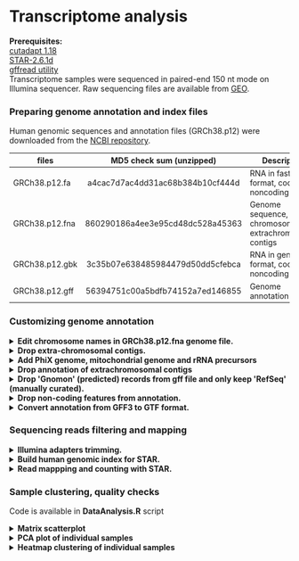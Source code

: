 # Transcriptome analysis

**Prerequisites:**  
[cutadapt 1.18](https://cutadapt.readthedocs.io/en/stable/index.html)  
[STAR-2.6.1d](https://github.com/alexdobin/STAR)  
[gffread utility](http://ccb.jhu.edu/software/stringtie/gff.shtml)  
Transcriptome samples were sequenced in paired-end 150 nt mode on Illumina sequencer.
Raw sequencing files are available from [GEO]().

### Preparing genome annotation and index files
Human genomic sequences and annotation files (GRCh38.p12) were downloaded from the [NCBI repository](http://ftp.ncbi.nih.gov/genomes/H_sapiens/).

| files             | MD5 check sum (unzipped)         | Description                                               |
| ----------------- |:--------------------------------:| ----------------------------------------------------------|
| GRCh38.p12.fa     | a4cac7d7ac4dd31ac68b384b10cf444d | RNA in fasta format, coding + noncoding                   |
| GRCh38.p12.fna    | 860290186a4ee3e95cd48dc528a45363 | Genome sequence, chromosomes and extrachromosomal contigs |
| GRCh38.p12.gbk    | 3c35b07e638485984479d50dd5cfebca | RNA in gene bank format, coding + noncoding               |
| GRCh38.p12.gff    | 56394751c00a5bdfb74152a7ed146855 | Genome annotation                                         | 

### Customizing genome annotation  
<details><summary><b>Edit chromosome names in GRCh38.p12.fna genome file.</b></summary>
STAR manual recommends not having spaces in contig names.   
     
```perl
#!/usr/bin/perl
# write output to GRCh38.p12.headers.fna
open (INPUT, '<GRCh38.p12.fna') or die "Can't open file";

while ($line = <INPUT>)  {
     @line = split('\s+', $line);
     if(substr($line[0],0,1) eq '>') {
           print $line[0]."\n";
           while ($line = <INPUT>) {
                  if (substr($line,0,1) ne '>') { print $line;   }
                  else {last;}                
           }
           redo; 
     } 
}
close(INPUT);
```
</details>

<details><summary><b>Drop extra-chromosomal contigs.</b></summary>
     
```perl
#!/usr/bin/perl
# write output to GRCh38.p12.chromosomes.fna

my %chromosomes =('NC_000001.11',0,
                  'NC_000002.12',0,
                  'NC_000003.12',0,
                  'NC_000004.12',0,
                  'NC_000005.10',0,
                  'NC_000006.12',0,
                  'NC_000007.14',0,
                  'NC_000008.11',0,
                  'NC_000009.12',0,
                  'NC_000010.11',0,
                  'NC_000011.10',0,
                  'NC_000012.12',0,
                  'NC_000013.11',0,
                  'NC_000014.9',0,
                  'NC_000015.10',0,
                  'NC_000016.10',0,
                  'NC_000017.11',0,
                  'NC_000018.10',0,
                  'NC_000019.10',0,
                  'NC_000020.11',0,
                  'NC_000021.9',0,
                  'NC_000022.11',0,
                  'NC_000023.11',0,
                  'NC_000024.10',0 );

open (INPUT, '<GRCh38.p12.headers.fna') or die "Can't open file";


while ($line = <INPUT>)  {
     @line = split('\s+', $line);
     if(substr($line[0],0,1) eq '>' && exists($chromosomes{substr($line[0],1)})) {
           print $line[0]."\n";
           while ($line = <INPUT>) {
                  if (substr($line,0,1) ne '>') { print $line;   }
                  else {last;}                
           }
           redo; 
     }
    
}
close(INPUT);
```
</details>

<details><summary><b>Add PhiX genome, mitochondrial genome and rRNA precursors</b></summary>
     
 ```bash
dos2unix GRCh38.p12.chromosomes.fna # if the file was created on Windows machine
dos2unix Human_r_mt_tRNA.fa         # if the file was created on Windows machine
cat GRCh38.p12.chromosomes.fna Human_r_mt_PhiX.fa >GRCh38.p12.custom.fna
```    
</details>


<details><summary><b>Drop annotation of extrachromosomal contigs</b></summary>

```perl
#!/usr/bin/perl
# write output in GRCh38.p12.chromosomes.gff

my %chromosomes =('NC_000001.11',0,
                  'NC_000002.12',0,
                  'NC_000003.12',0,
                  'NC_000004.12',0,
                  'NC_000005.10',0,
                  'NC_000006.12',0,
                  'NC_000007.14',0,
                  'NC_000008.11',0,
                  'NC_000009.12',0,
                  'NC_000010.11',0,
                  'NC_000011.10',0,
                  'NC_000012.12',0,
                  'NC_000013.11',0,
                  'NC_000014.9',0,
                  'NC_000015.10',0,
                  'NC_000016.10',0,
                  'NC_000017.11',0,
                  'NC_000018.10',0,
                  'NC_000019.10',0,
                  'NC_000020.11',0,
                  'NC_000021.9',0,
                  'NC_000022.11',0,
                  'NC_000023.11',0,
                  'NC_000024.10',0 );

open (INPUT, '<', '../NCBI_GRCh38.p12_originals/GRCh38.p12.gff') or die "Can't open file";

for (my $i=0; $i < 6; $i++){$line = <INPUT>; print $line;}
while($line = <INPUT>)
  {
     if(substr($line,0,3) eq '###') {print '###'; last;}
     else {
            @line = split /\s/,$line;
            if(exists($chromosomes{$line[1]}))
               {
                 print $line;
                 $line = <INPUT>;
                 do {print $line; $line = <INPUT>;} until(substr($line,0,2) eq '##');
                 redo;
               }
             else {do {$line = <INPUT>;} until(substr($line,0,2) eq '##'); redo;}
          }
  }
close(INPUT);
```

</details>


<details><summary><b>Drop 'Gnomon' (predicted) records from gff file and only keep 'RefSeq' (manually curated).</b></summary>
  
```perl
#!/usr/bin/perl
# write output in GRCh38.p12.RefSeq.gff

open (INPUT, "<GRCh38.p12.chromosomes.gff"); 
for($i=0; $i < 8; $i++) {$line = <INPUT>; print $line;}
while ($line = <INPUT>)  {
     @fields = split /\t/, $line;
     if($fields[1] ne 'Gnomon' && $fields[1] ne 'Curated Genomic')  {  print $line;  }
}
close(INPUT); 
```
</details> 

<details><summary><b>Drop non-coding features from annotation.</b></summary>

Remove non-coding RNA genes, leave only coding genes with their mRNA, transcript, exon, and CDS children. Fix the gff annotation from previous script by matching gene coordinates with the childern coordinates (occured due to removal of Gnomon features).  
```R
library(data.table)
library(magrittr)
library(rstudioapi)
library(stringr)
setwd(dirname(getActiveDocumentContext()$path))

#------------------------------------------ Define some useful functions -----------------------------------------------------------------------
linkage <- function(gff) { # creates a 2-column table with children->parent linkages. Takes original gff annotation as its argument.
  output <- apply(gff[,9], 1, function(x) {
    id <- substr(x, 4, regexpr(';', x) - 1)
    if(regexpr('Parent=', x)[[1]] > 0) { parent <- substr(x, regexpr('Parent=', x) + 7, gregexpr(';', x)[[1]][2] -1); return(c(id, parent))}
    else {return(c(id, "Primary"))}
  }) %>% t() %>% as.data.frame(., stringsAsFactors = F) %>% setNames(., c("ID", "Parent1"))
  return(output)
}

chain <- function(x) { # reconstitutes a full chain of parents for every child record. Takes the output of the linkage function as its argument.
  temp <- x[match(x[, ncol(x)], x$ID), "Parent1"]
  temp[is.na(temp)] <- "Primary"
  temp <- as.data.frame(temp, stringsAsFactors = F) %>% setNames(., paste0("Parent", ncol(x)))
  print(length(unique(temp[,1])))
  if(length(unique(temp[,1])) == 1) {return(x)}
  else{ return(chain(cbind(x, temp))) }
}

remove.features <- function(gff, type, parents){ # removes unwanted feature types from the gff file together with their children and parents
              id <- gff[unlist(gff[,3]) %in% type, 9] %>% apply(., 1, function(x) {substr(x, 4, regexpr(';', x) - 1)})
              #parents <- chain(linkage(gff))
              primary_id <- apply(parents[match(id, parents$ID), ], 1, function(x) {
                record <- x[x != "Primary"] 
                record <- record[length(record)]
                return(record)
              }) %>% unname() %>% unique()
              
              discard_lines <- sapply(parents, function(x) {  x %in% primary_id    }) %>% apply(., 1, function(x) { any(x) }) 
              output <- gff[!discard_lines, ]
              return(output)
}

extract.id <- function(gff, type, level = "Primary", parents){ # simplified version of remove.features() that only reports top-level (Primary) or their own local IDs for given feature types
              id <- gff[unlist(gff[,3]) %in% type, 9] %>% apply(., 1, function(x) {substr(x, 4, regexpr(';', x) - 1)})
              if(level != "Primary") {return(id)}
              else { #parents <- chain(linkage(gff))
                     primary_id <- apply(parents[match(id, parents$ID), ], 1, function(x) {
                        record <- x[x != "Primary"] 
                        record <- record[length(record)]
                        return(record)
                      }) %>% unname() %>% unique()
              return(primary_id)
              }
}

#----------------------------------------------------------------------------------------------------------------------------------------
# Load GFF annotation file
gff    <- fread(file="GRCh38.p12.Refseq.gff", skip = 8, stringsAsFactors = F, header = F, fill = T, na.strings = c("", "NA"), sep="\t") %>% na.omit() #deals with unwanted #comment lines in the gff
gff$ID <- apply(gff[,9], 1, function(x) { id <- substr(x, 4, regexpr(';', x) - 1) })

# create a table of parents-children relations
parents.table <- chain(linkage(gff))

# Create a list of top parents with all childrens listed (Caution: takes ~1 hour) # Save the R object for future use to avoid re-calculations.
parents.tree.names <- unique(parents.table[parents.table$Parent1 == 'Primary', 'ID'])
parents.tree <- lapply(parents.tree.names, function(parent) {
                children <- lapply(parents.table, function(x) { 
                            row <- which(!is.na(match(x, parent)))
                            children <- parents.table[row, ] %>% unname() %>% unlist() %>% .[!. %in% c(parent, 'Primary', NA)] 
                }) %>% unlist() %>% unname() %>% unique()
  
}) %>% setNames(parents.tree.names)


#saveRDS(parents.tree, file = "parents_tree.rds")


# fix gene boundaries to be the same as the span of children features. The discrepancy occured when I removed Gnomon records. Some gene names were shared between BestRefseq and Gnomon as 'BestRefSeq%2CGnomon'. Their boundaries are wider than corresponding BestRefSeq childs.
setindex(gff, ID)
for(name in names(parents.tree)) {
    slice <- gff[name, on = 'ID']

    if(nrow(slice) == 1){
      gene_start <- slice[, V4] 
      gene_end   <- slice[, V5] 

      if(length(parents.tree[[name]]) != 0)   {
            children_start <- gff[parents.tree[[name]], V4, on = 'ID'] %>% min()
            children_end   <- gff[parents.tree[[name]], V5, on = 'ID'] %>% max()
            if(children_start > gene_start) { gene_start = children_start }
            if(children_end   < gene_end  ) { gene_end   = children_end   }

      } 
      gff[name, on = 'ID', V4 := gene_start]
      gff[name, on = 'ID', V5 := gene_end]
    }
} 
        # con <- file("GRCh38.p12.Refseq.gff", "r")
        # header <- readLines(con, n = 8)
        # write.table(header, file = "GRCh38.p12.RefseqSTAR.fixed.gff", col.names = F, row.names = F, quote = F)
        # write.table(gff[,1:9], file = "GRCh38.p12.RefseqSTAR.fixed.gff", sep = "\t", row.names = F, col.names = F, quote = F, append = T)
        # close(con); rm(con)

# Remove non-coding features
# check all present top level features: 
# table(gff[,3])
# Tips: NCBI RefSeq. Difference between 'mRNA' and 'transcript' features is the former have CDS and the latter do not.
# Gene --> mRNA --> CDS and exons.
# Gene --> transcript --> exons
# Therefore, do not remove 'transcripts' otherwise you remove their gene parents.

gff2 <- remove.features(gff, c('antisense_RNA','biological_region','cDNA_match','centromere','D_loop', 'guide_RNA','lnc_RNA','match','miRNA','primary_transcript','pseudogene','region','RNase_MRP_RNA','RNase_P_RNA','rRNA','sequence_feature','scRNA','snoRNA','snRNA','telomerase_RNA','tRNA','vault_RNA','Y_RNA'), parents.table)
        con <- file("GRCh38.p12.Refseq.gff", "r")
        header <- readLines(con, n = 8)
        write.table(header, file = "GRCh38.p12.Refseq.codingSTAR.gff", col.names = F, row.names = F, quote = F)
        write.table(gff2[,1:9], file = "GRCh38.p12.Refseq.codingSTAR.gff", sep = "\t", row.names = F, col.names = F, quote = F, append = T)
        close(con); rm(con)


```
</details>

<details><summary><b>Convert annotation from GFF3 to GTF format.</b></summary>  
     
```bash
gffread GRCh38.p12.Refseq.coding.gff -T -o GRCh38.p12.Refseq.coding.gtf
# -T          - convert gff/gtf
```
</details>

### Sequencing reads filtering and mapping   
<details><summary><b>Illumina adapters trimming.</b></summary>

```bash
cutadapt -j 20 -m 75 -O 5 -a AGATCGGAAGAGCACACGTCTGAACTCCAGTCAC -A AGATCGGAAGAGCGTCGTGTAGGGAAAGAGTGTAGATCTCGGTGGTCGCCGTATCATT -o out.1.fastq -p out.2.fastq read.1.fq.gz read.2.fq.gz
# -j      - number of threads
# -m      - discard read pair if any of the mates if shorter than 75 nucleotides after adapter trimming
# -O      - minimal length of the adapter to be considered for trimming
```
</details>

<details><summary><b>Build human genomic index for STAR.</b></summary>
     
```bash
STAR --runThreadN 40 --runMode genomeGenerate --genomeDir ./Human_index/ --genomeFastaFiles ./GRCh38.p12.custom.fna --sjdbGTFfile ./GRCh38.p12.Refseq.coding.gtf --sjdbGTFtagExonParentTranscript Parent --sjdbOverhang 149
```
</details>

<details><summary><b>Read mappping and counting with STAR.</b></summary>

```bash
STAR --genomeLoad LoadAndExit --genomeDir ../STAR-2.6.1d/Human_index/ 	# load genome once in the shared memory
STAR --runThreadN 40 --outSAMtype BAM Unsorted --outSAMmultNmax 1 --genomeLoad LoadAndKeep --genomeDir ../STAR-2.6.1d/Human_index/ --readFilesIn out.1.fastq out.2.fastq --outFileNamePrefix ./OUT_folder 
STAR --genomeLoad Remove 	# remove loaded genome from shared memory
# ipcs - check shared memory consumption
# ipcrm - remove object from shared memory
```
</details>

### Sample clustering, quality checks  
Code is available in **DataAnalysis.R** script  
<details><summary><b>Matrix scatterplot</b></summary> 
<img src="Figures/MatrixPlot.png">     
</details>


<details><summary><b>PCA plot of individual samples</b></summary> 
Combined PCA
     
<img src="Figures/PCAplot.png" width="400"><br>
     
Separate PCA plots for each cell line  

<img src="Figures/PCAplot-HT29.png" width="400"> 
<img src="Figures/PCAplot-BJ.png" width="400">     
</details>

<details><summary><b>Heatmap clustering of individual samples</b></summary>
     
<img src="Figures/SampleClustering.png" width="400">    
</details>



